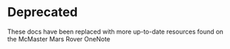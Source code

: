 # Deprecated
These docs have been replaced with more up-to-date resources found on the McMaster Mars Rover OneNote
